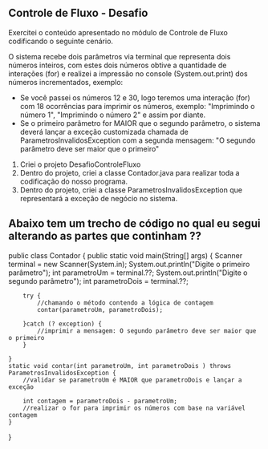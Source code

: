 ## Controle de Fluxo - Desafio

Exercitei o conteúdo apresentado no módulo de Controle de Fluxo codificando o seguinte cenário.

O sistema recebe dois parâmetros via terminal que representa dois números inteiros, com estes dois números obtive a quantidade de interações (for) e realizei a impressão no console (System.out.print) dos números incrementados, exemplo:

- Se você passei os números 12 e 30, logo teremos uma interação (for) com 18 ocorrências para imprimir os números, exemplo: "Imprimindo o número 1", "Imprimindo o número 2" e assim por diante.
- Se o primeiro parâmetro for MAIOR que o segundo parâmetro, o sistema deverá lançar a exceção customizada chamada de ParametrosInvalidosException com a segunda mensagem: "O segundo parâmetro deve ser maior que o primeiro"

1. Criei o projeto DesafioControleFluxo
2. Dentro do projeto, criei a classe Contador.java para realizar toda a codificação do nosso programa.
3. Dentro do projeto, criei a classe ParametrosInvalidosException que representará a exceção de negócio no sistema.

## Abaixo tem um trecho de código no qual eu segui alterando as partes que continham ??

public class Contador {
	public static void main(String[] args) {
		Scanner terminal = new Scanner(System.in);
		System.out.println("Digite o primeiro parâmetro");
		int parametroUm = terminal.??;
		System.out.println("Digite o segundo parâmetro");
		int parametroDois = terminal.??;
		
		try {
			//chamando o método contendo a lógica de contagem
			contar(parametroUm, parametroDois);
		
		}catch (? exception) {
			//imprimir a mensagem: O segundo parâmetro deve ser maior que o primeiro
		}
		
	}
	static void contar(int parametroUm, int parametroDois ) throws ParametrosInvalidosException {
		//validar se parametroUm é MAIOR que parametroDois e lançar a exceção
		
		int contagem = parametroDois - parametroUm;
		//realizar o for para imprimir os números com base na variável contagem
	}
}

